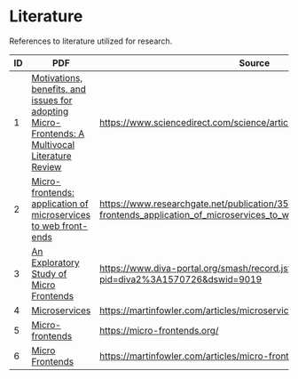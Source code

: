 # Literature
References to literature utilized for research.

| ID | PDF | Source | Report |
| ------ | ------ | ------ | ------ |
| 1 | [Motivations, benefits, and issues for adopting Micro-Frontends: A Multivocal Literature Review](1/Motivations,%20benefits,%20and%20issues%20for%20adopting%20Micro-Frontends.pdf) | https://www.sciencedirect.com/science/article/pii/S0950584921000549 | [Report](1/Report.pdf) |
| 2 | [Micro-frontends: application of microservices to web front-ends](2/Micro-frontends%20-%20application%20of%20microservices%20to%20web%20front-ends.pdf) | https://www.researchgate.net/publication/351282486_Micro-frontends_application_of_microservices_to_web_front-ends | [Report](2/Report.pdf) |
| 3 | [An Exploratory Study of Micro Frontends](3/An%20Exploratory%20Study%20of%20Micro%20Frontends.pdf) | https://www.diva-portal.org/smash/record.jsf?pid=diva2%3A1570726&dswid=9019 | [Report](3/Report.pdf) |
| 4 | [Microservices](4/Microservices.pdf) | https://martinfowler.com/articles/microservices.html | [Report](4/Report.pdf) |
| 5 | [Micro-frontends](5/Micro-frontends.pdf) | https://micro-frontends.org/ | [Report](5/Report.pdf) |
| 6 | [Micro Frontends](6/Micro%20Frontends.pdf) | https://martinfowler.com/articles/micro-frontends.html | [Report](6/Report.pdf) |